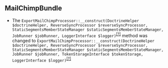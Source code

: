 MailChimpBundle
---------------
* The `ExportMailChimpProcessor::__construct(DoctrineHelper $doctrineHelper, ReverseSyncProcessor $reverseSyncProcessor, StaticSegmentsMemberStateManager $staticSegmentsMemberStateManager, JobRunner $jobRunner, LoggerInterface $logger)`<sup>[[?]](https://github.com/oroinc/OroCRMMailChimpBundle/tree/2.1.0/Async/ExportMailChimpProcessor.php#L55 "Oro\Bundle\MailChimpBundle\Async\ExportMailChimpProcessor")</sup> method was changed to `ExportMailChimpProcessor::__construct(DoctrineHelper $doctrineHelper, ReverseSyncProcessor $reverseSyncProcessor, StaticSegmentsMemberStateManager $staticSegmentsMemberStateManager, JobRunner $jobRunner, TokenStorageInterface $tokenStorage, LoggerInterface $logger)`<sup>[[?]](https://github.com/oroinc/OroCRMMailChimpBundle/tree/2.2.0/Async/ExportMailChimpProcessor.php#L60 "Oro\Bundle\MailChimpBundle\Async\ExportMailChimpProcessor")</sup>

